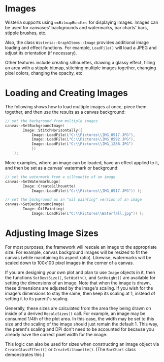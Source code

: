 Images
=============================

Wisteria supports using `wxBitmapBundles` for displaying images. Images can be used for
canvases' backgrounds and watermarks, bar charts' bars, stipple brushes, etc.

Also, the class `Wisteria::GraphItems::Image` provides additional image loading and effect functions.
For example, `LoadFile()` will load a JPEG and adjust its orientation (if necessary).

Other features include creating silhouettes, drawing a glassy effect,
filling an area with a stipple bitmap, stitching multiple images together,
changing pixel colors, changing the opacity, etc.

Loading and Creating Images
=============================

The following shows how to load
multiple images at once, piece them together, and then use the results as a canvas background:

```cpp
// set the background from multiple images
canvas->SetBackgroundImage(
        Image::StitchHorizontally({
            Image::LoadFile(L"C:\\Pictures\\IMG_0517.JPG"),
            Image::LoadFile(L"C:\\Pictures\\IMG_0592.JPG"),
            Image::LoadFile(L"C:\\Pictures\\IMG_1288.JPG")
            })
    );
```

More examples, where an image can be loaded, have an effect applied to it, and then
be set as a canvas' watermark or background:

```cpp
// set the watermark from a silhouette of an image
canvas->SetWatermarkLogo(
        Image::CreateSilhouette(
            Image::LoadFile(L"C:\\Pictures\\IMG_0517.JPG")) );
```

```cpp
// set the background as an "oil painting" version of an image
canvas->SetBackgroundImage(
        Image::OilPainting(
            Image::LoadFile(L"C:\\Pictures\\Waterfall.jpg")) );
```

Adjusting Image Sizes
=============================

For most purposes, the framework will rescale an image to the appropriate size. For example,
canvas background images will be resized to fit the canvas (while maintaining its aspect ratio).
Likewise, watermarks will be scaled down to 100x100 pixel images in the corner of a canvas.

If you are designing your own plot and plan to use `Image` objects in it, then the functions `SetBestSize()`,
`SetWidth()`, and `SetHeight()` are available for setting the dimensions of an image. Note that when the
image is drawn, these dimensions are adjusted by the image's scaling. If you wish for the image's
dimensions to stay the same, then keep its scaling at 1, instead of setting it to its parent's scaling.

Generally, these sizes are calculated from the area they being drawn on inside of a derived
`RecalcSizes()` call. For example, an image may be consumed 1/4th of the plot area. In this case, the width
may be set to this size and the scaling of the image should just remain the default 1. This way, the parent's
scaling and DPI don't need to be accounted for because you already have the correct pixel width for the image.

This logic can also be used for sizes when constructing an image object via `CreateGlassEffect()` or `CreateSilhouette()`.
(The `BarChart` class demonstrates this.)